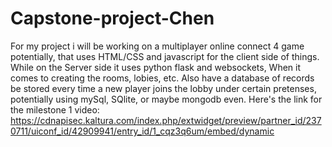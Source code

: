 # Capstone-project-Chen
For my project i will be working on a multiplayer online connect 4 game potentially, that uses HTML/CSS and javascript for the client side of things. While on the
Server side it uses python flask and websockets, When it comes to creating the rooms, lobies, etc. Also have a database of records be stored every time a new player joins the lobby under certain pretenses, potentially using mySql, SQlite, or maybe mongodb even.
Here's the link for the milestone 1 video:
https://cdnapisec.kaltura.com/index.php/extwidget/preview/partner_id/2370711/uiconf_id/42909941/entry_id/1_cqz3q6um/embed/dynamic
